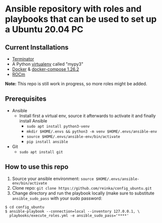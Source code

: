 # Ansible repository with roles and playbooks that can be used to set up a Ubuntu 20.04 PC
## Current Installations
* [Terminator](https://terminator-gtk3.readthedocs.io/en/latest/)
* A Python [virtualenv](https://docs.python.org/3/library/venv.html) called "mypy3"
* [Docker](https://docs.docker.com/engine/) & [docker-compose 1.26.2](https://docs.docker.com/compose/)
* [ROCm](https://rocmdocs.amd.com/en/latest/Installation_Guide/Installation-Guide.html#software-stack-for-amd-gpu)

**Note:** This repo is still work in progress, so more roles might be added.

## Prerequisites
* Ansible
  * Install first a virtual env, source it afterwards to activate it and finally install Ansible
    * `sudo apt install python3-venv`
    * `mkdir $HOME/.envs && python3 -m venv $HOME/.envs/ansible-env`
    * `source $HOME/.envs/ansible-env/bin/activate`
    * `pip install ansible`
 * Git
   * `sudo apt install git`

## How to use this repo

1. Source your ansible environment: `source $HOME/.envs/ansible-env/bin/activate`
2. Clone repo: `git clone https://github.com/reinka/config_ubuntu.git`
3. Change directory and run the playbook locally (make sure to substitute `ansible_sudo_pass` with your
 sudo password:
```shell script
$ cd config_ubuntu 
$ ansible-playbook --connection=local --inventory 127.0.0.1, \ 
  playbooks/execute_roles.yml -e ansible_sudo_pass='****'
```
